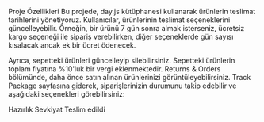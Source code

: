 Proje Özellikleri
Bu projede, day.js kütüphanesi kullanarak ürünlerin teslimat tarihlerini yönetiyoruz. Kullanıcılar, ürünlerinin teslimat seçeneklerini güncelleyebilir. Örneğin, bir ürünü 7 gün sonra almak isterseniz, ücretsiz kargo seçeneği ile sipariş verebilirken, diğer seçeneklerde gün sayısı kısalacak ancak ek bir ücret ödenecek.

Ayrıca, sepetteki ürünleri güncelleyip silebilirsiniz. Sepetteki ürünlerin toplam fiyatına %10'luk bir vergi eklenmektedir. Returns & Orders bölümünde, daha önce satın alınan ürünlerinizi görüntüleyebilirsiniz. Track Package sayfasına giderek, siparişlerinizin durumunu takip edebilir ve aşağıdaki seçenekleri görebilirsiniz:

Hazırlık
Sevkiyat
Teslim edildi
